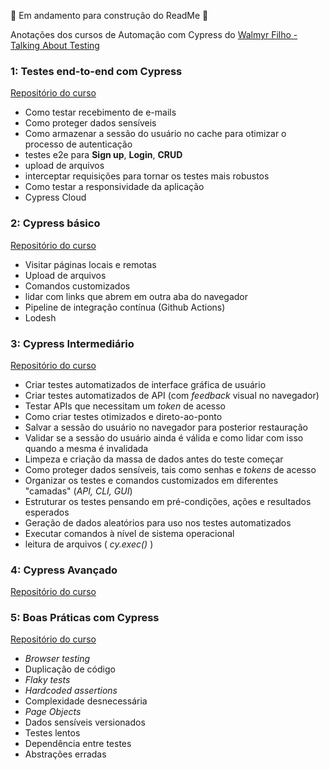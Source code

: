 🚧 Em andamento para construção do ReadMe 🚧

Anotações dos cursos de Automação com Cypress do [Walmyr Filho - Talking About Testing](https://github.com/wlsf82)

### 1: Testes end-to-end com Cypress
[Repositório do curso](https://github.com/wlsf82/testes-e2e-com-cypress-v2)
- Como testar recebimento de e-mails
- Como proteger dados sensíveis
- Como armazenar a sessão do usuário no cache para otimizar o processo de autenticação
- testes e2e para **Sign up**, **Login**, **CRUD**
- upload de arquivos
- interceptar requisições para tornar os testes mais robustos
- Como testar a responsividade da aplicação
- Cypress Cloud

### 2: Cypress básico
[Repositório do curso](https://github.com/wlsf82/cypress-basico-v2)
 - Visitar páginas locais e remotas
 - Upload de arquivos
 - Comandos customizados
 - lidar com links que abrem em outra aba do navegador
 - Pipeline de integração contínua (Github Actions)
 - Lodesh

 ### 3: Cypress Intermediário
 [Repositório do curso]( https://github.com/wlsf82/cypress-intermediario-v2)
- Criar testes automatizados de interface gráfica de usuário
- Criar testes automatizados de API (com _feedback_ visual no navegador)
- Testar APIs que necessitam um _token_ de acesso
- Como criar testes otimizados e direto-ao-ponto
- Salvar a sessão do usuário no navegador para posterior restauração
- Validar se a sessão do usuário ainda é válida e como lidar com isso quando a mesma é invalidada
- Limpeza e criação da massa de dados antes do teste começar
- Como proteger dados sensíveis, tais como senhas e _tokens_ de acesso
- Organizar os testes e comandos customizados em diferentes "camadas" (_API, CLI, GUI_)
- Estruturar os testes pensando em pré-condições, ações e resultados esperados
- Geração de dados aleatórios para uso nos testes automatizados
- Executar comandos à nível de sistema operacional
- leitura de arquivos ( _cy.exec()_ )

### 4: Cypress Avançado
 [Repositório do curso](https://github.com/wlsf82/curso-cypress-avancado)

### 5: Boas Práticas com Cypress
[Repositório do curso](https://github.com/wlsf82/boas-praticas-em-automacao-de-testes-com-cypress-v2) 
- _Browser testing_
- Duplicação de código
- _Flaky tests_
- _Hardcoded assertions_
- Complexidade desnecessária
- _Page Objects_
- Dados sensíveis versionados
- Testes lentos
- Dependência entre testes
- Abstrações erradas